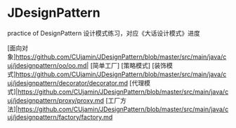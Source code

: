 # JDesignPattern
practice of DesignPattern
设计模式练习，对应《大话设计模式》进度

[面向对象]https://github.com/CUjamin/JDesignPattern/blob/master/src/main/java/cuj/jdesignpattern/oo/oo.md|
[简单工厂]
[策略模式]
[装饰模式]https://github.com/CUjamin/JDesignPattern/blob/master/src/main/java/cuj/jdesignpattern/decorator/decorator.md
[代理模式]|https://github.com/CUjamin/JDesignPattern/blob/master/src/main/java/cuj/jdesignpattern/proxy/proxy.md
[工厂方法]|https://github.com/CUjamin/JDesignPattern/blob/master/src/main/java/cuj/jdesignpattern/factory/factory.md

